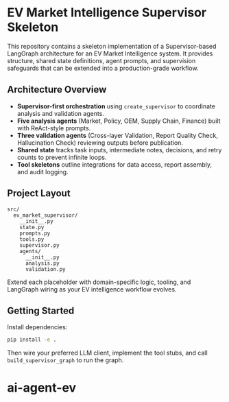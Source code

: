 # EV Market Intelligence Supervisor Skeleton

This repository contains a skeleton implementation of a Supervisor-based LangGraph architecture for an EV Market Intelligence system. It provides structure, shared state definitions, agent prompts, and supervision safeguards that can be extended into a production-grade workflow.

## Architecture Overview

- **Supervisor-first orchestration** using `create_supervisor` to coordinate analysis and validation agents.
- **Five analysis agents** (Market, Policy, OEM, Supply Chain, Finance) built with ReAct-style prompts.
- **Three validation agents** (Cross-layer Validation, Report Quality Check, Hallucination Check) reviewing outputs before publication.
- **Shared state** tracks task inputs, intermediate notes, decisions, and retry counts to prevent infinite loops.
- **Tool skeletons** outline integrations for data access, report assembly, and audit logging.

## Project Layout

```
src/
  ev_market_supervisor/
    __init__.py
    state.py
    prompts.py
    tools.py
    supervisor.py
    agents/
      __init__.py
      analysis.py
      validation.py
```

Extend each placeholder with domain-specific logic, tooling, and LangGraph wiring as your EV intelligence workflow evolves.

## Getting Started

Install dependencies:

```bash
pip install -e .
```

Then wire your preferred LLM client, implement the tool stubs, and call `build_supervisor_graph` to run the graph.
# ai-agent-ev
